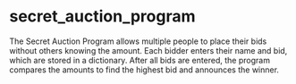 # secret_auction_program
The Secret Auction Program allows multiple people to place their bids without others knowing the amount. Each bidder enters their name and bid, which are stored in a dictionary. After all bids are entered, the program compares the amounts to find the highest bid and announces the winner. 
